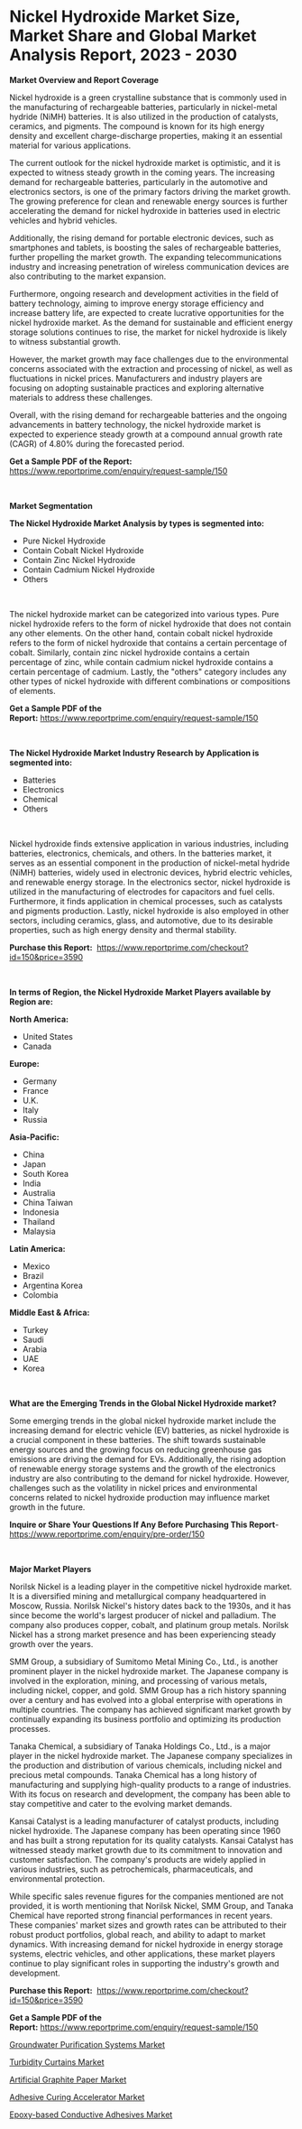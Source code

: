 <p><h1>Nickel Hydroxide Market Size, Market Share and Global Market Analysis Report, 2023 - 2030</h1></p><p><strong>Market Overview and Report Coverage</strong></p>
<p><p>Nickel hydroxide is a green crystalline substance that is commonly used in the manufacturing of rechargeable batteries, particularly in nickel-metal hydride (NiMH) batteries. It is also utilized in the production of catalysts, ceramics, and pigments. The compound is known for its high energy density and excellent charge-discharge properties, making it an essential material for various applications.</p><p>The current outlook for the nickel hydroxide market is optimistic, and it is expected to witness steady growth in the coming years. The increasing demand for rechargeable batteries, particularly in the automotive and electronics sectors, is one of the primary factors driving the market growth. The growing preference for clean and renewable energy sources is further accelerating the demand for nickel hydroxide in batteries used in electric vehicles and hybrid vehicles.</p><p>Additionally, the rising demand for portable electronic devices, such as smartphones and tablets, is boosting the sales of rechargeable batteries, further propelling the market growth. The expanding telecommunications industry and increasing penetration of wireless communication devices are also contributing to the market expansion.</p><p>Furthermore, ongoing research and development activities in the field of battery technology, aiming to improve energy storage efficiency and increase battery life, are expected to create lucrative opportunities for the nickel hydroxide market. As the demand for sustainable and efficient energy storage solutions continues to rise, the market for nickel hydroxide is likely to witness substantial growth.</p><p>However, the market growth may face challenges due to the environmental concerns associated with the extraction and processing of nickel, as well as fluctuations in nickel prices. Manufacturers and industry players are focusing on adopting sustainable practices and exploring alternative materials to address these challenges.</p><p>Overall, with the rising demand for rechargeable batteries and the ongoing advancements in battery technology, the nickel hydroxide market is expected to experience steady growth at a compound annual growth rate (CAGR) of 4.80% during the forecasted period.</p></p>
<p><strong>Get a Sample PDF of the Report:</strong> <a href="https://www.reportprime.com/enquiry/request-sample/150">https://www.reportprime.com/enquiry/request-sample/150</a></p>
<p>&nbsp;</p>
<p><strong>Market Segmentation</strong></p>
<p><strong>The Nickel Hydroxide Market Analysis by types is segmented into:</strong></p>
<p><ul><li>Pure Nickel Hydroxide</li><li>Contain Cobalt Nickel Hydroxide</li><li>Contain Zinc Nickel Hydroxide</li><li>Contain Cadmium Nickel Hydroxide</li><li>Others</li></ul></p>
<p>&nbsp;</p>
<p><p>The nickel hydroxide market can be categorized into various types. Pure nickel hydroxide refers to the form of nickel hydroxide that does not contain any other elements. On the other hand, contain cobalt nickel hydroxide refers to the form of nickel hydroxide that contains a certain percentage of cobalt. Similarly, contain zinc nickel hydroxide contains a certain percentage of zinc, while contain cadmium nickel hydroxide contains a certain percentage of cadmium. Lastly, the "others" category includes any other types of nickel hydroxide with different combinations or compositions of elements.</p></p>
<p><strong>Get a Sample PDF of the Report:</strong>&nbsp;<a href="https://www.reportprime.com/enquiry/request-sample/150">https://www.reportprime.com/enquiry/request-sample/150</a></p>
<p>&nbsp;</p>
<p><strong>The Nickel Hydroxide Market Industry Research by Application is segmented into:</strong></p>
<p><ul><li>Batteries</li><li>Electronics</li><li>Chemical</li><li>Others</li></ul></p>
<p>&nbsp;</p>
<p><p>Nickel hydroxide finds extensive application in various industries, including batteries, electronics, chemicals, and others. In the batteries market, it serves as an essential component in the production of nickel-metal hydride (NiMH) batteries, widely used in electronic devices, hybrid electric vehicles, and renewable energy storage. In the electronics sector, nickel hydroxide is utilized in the manufacturing of electrodes for capacitors and fuel cells. Furthermore, it finds application in chemical processes, such as catalysts and pigments production. Lastly, nickel hydroxide is also employed in other sectors, including ceramics, glass, and automotive, due to its desirable properties, such as high energy density and thermal stability.</p></p>
<p><strong>Purchase this Report:</strong>&nbsp; <a href="https://www.reportprime.com/checkout?id=150&price=3590">https://www.reportprime.com/checkout?id=150&price=3590</a></p>
<p>&nbsp;</p>
<p><strong>In terms of Region, the Nickel Hydroxide Market Players available by Region are:</strong></p>
<p>
    <p> <strong> North America: </strong>
        <ul>
            <li>United States</li>
            <li>Canada</li>
        </ul>
        </p> 
    <p> <strong> Europe: </strong>
        <ul>
            <li>Germany</li>
            <li>France</li>
            <li>U.K.</li>
            <li>Italy</li>
            <li>Russia</li>
        </ul>
        </p> 
    <p> <strong> Asia-Pacific: </strong>
        <ul>
            <li>China</li>
            <li>Japan</li>
            <li>South Korea</li>
            <li>India</li>
            <li>Australia</li>
            <li>China Taiwan</li>
            <li>Indonesia</li>
            <li>Thailand</li>
            <li>Malaysia</li>
        </ul>
        </p> 
    <p> <strong> Latin America: </strong>
        <ul>
            <li>Mexico</li>
            <li>Brazil</li>
            <li>Argentina Korea</li>
            <li>Colombia</li>
        </ul>
        </p> 
    <p> <strong> Middle East & Africa: </strong>
        <ul>
            <li>Turkey</li>
            <li>Saudi</li>
            <li>Arabia</li>
            <li>UAE</li>
            <li>Korea</li>
        </ul>
    </p>
    </p>
<p>&nbsp;</p>
<p><strong>What are the Emerging Trends in the Global Nickel Hydroxide market?</strong></p>
<p><p>Some emerging trends in the global nickel hydroxide market include the increasing demand for electric vehicle (EV) batteries, as nickel hydroxide is a crucial component in these batteries. The shift towards sustainable energy sources and the growing focus on reducing greenhouse gas emissions are driving the demand for EVs. Additionally, the rising adoption of renewable energy storage systems and the growth of the electronics industry are also contributing to the demand for nickel hydroxide. However, challenges such as the volatility in nickel prices and environmental concerns related to nickel hydroxide production may influence market growth in the future.</p></p>
<p><strong>Inquire or Share Your Questions If Any Before Purchasing This Report</strong>- <a href="https://www.reportprime.com/enquiry/pre-order/150">https://www.reportprime.com/enquiry/pre-order/150</a></p>
<p>&nbsp;</p>
<p><strong>Major Market Players</strong></p>
<p><p>Norilsk Nickel is a leading player in the competitive nickel hydroxide market. It is a diversified mining and metallurgical company headquartered in Moscow, Russia. Norilsk Nickel's history dates back to the 1930s, and it has since become the world's largest producer of nickel and palladium. The company also produces copper, cobalt, and platinum group metals. Norilsk Nickel has a strong market presence and has been experiencing steady growth over the years.</p><p>SMM Group, a subsidiary of Sumitomo Metal Mining Co., Ltd., is another prominent player in the nickel hydroxide market. The Japanese company is involved in the exploration, mining, and processing of various metals, including nickel, copper, and gold. SMM Group has a rich history spanning over a century and has evolved into a global enterprise with operations in multiple countries. The company has achieved significant market growth by continually expanding its business portfolio and optimizing its production processes.</p><p>Tanaka Chemical, a subsidiary of Tanaka Holdings Co., Ltd., is a major player in the nickel hydroxide market. The Japanese company specializes in the production and distribution of various chemicals, including nickel and precious metal compounds. Tanaka Chemical has a long history of manufacturing and supplying high-quality products to a range of industries. With its focus on research and development, the company has been able to stay competitive and cater to the evolving market demands.</p><p>Kansai Catalyst is a leading manufacturer of catalyst products, including nickel hydroxide. The Japanese company has been operating since 1960 and has built a strong reputation for its quality catalysts. Kansai Catalyst has witnessed steady market growth due to its commitment to innovation and customer satisfaction. The company's products are widely applied in various industries, such as petrochemicals, pharmaceuticals, and environmental protection.</p><p>While specific sales revenue figures for the companies mentioned are not provided, it is worth mentioning that Norilsk Nickel, SMM Group, and Tanaka Chemical have reported strong financial performances in recent years. These companies' market sizes and growth rates can be attributed to their robust product portfolios, global reach, and ability to adapt to market dynamics. With increasing demand for nickel hydroxide in energy storage systems, electric vehicles, and other applications, these market players continue to play significant roles in supporting the industry's growth and development.</p></p>
<p><strong>Purchase this Report:</strong>&nbsp;&nbsp;<a href="https://www.reportprime.com/checkout?id=150&price=3590">https://www.reportprime.com/checkout?id=150&price=3590</a></p>
<p></p>
<p><strong>Get a Sample PDF of the Report:</strong>&nbsp;<a href="https://www.reportprime.com/enquiry/request-sample/150">https://www.reportprime.com/enquiry/request-sample/150</a></p>
<p><p><a href="https://medium.com/@ishankishanrp23/groundwater-purification-systems-market-trends-and-market-analysis-forecasted-for-period-2023-2030-91a95ad91f2e">Groundwater Purification Systems Market</a></p><p><a href="https://medium.com/@nayanmongiarp23/turbidity-curtains-market-report-reveals-the-latest-trends-and-growth-opportunities-of-this-market-0877ef144ec3">Turbidity Curtains Market</a></p><p><a href="https://www.linkedin.com/pulse/artificial-graphite-paper-market-challenges-opportunities-growth-hu1je/">Artificial Graphite Paper Market</a></p><p><a href="https://www.linkedin.com/pulse/adhesive-curing-accelerator-market-size-2023-2030-global-ruqpe/">Adhesive Curing Accelerator Market</a></p><p><a href="https://www.linkedin.com/pulse/epoxy-based-conductive-adhesives-market-size-2023-2030-global-rhwie/">Epoxy-based Conductive Adhesives Market</a></p></p>